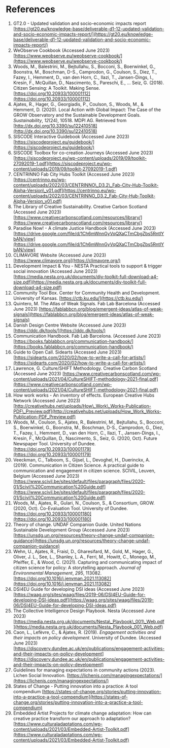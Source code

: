 # References

1. GT2.0 - Updated validation and socio-economic impacts report [https://gt20.eu/knowledge-base/deliverable-d1-12-updated-validation-and-socio-economic-impacts-report/](https://gt20.eu/knowledge-base/deliverable-d1-12-updated-validation-and-socio-economic-impacts-report/)
2. WeObserve Cookbook (Accessed June 2023) [https://www.weobserve.eu/weobserve-cookbook/](https://www.weobserve.eu/weobserve-cookbook/)
3. Woods, M., Balestrini, M., Bejtullahu, S., Bocconi, S., Boerwinkel, G., Boonstra, M., Boschman, D-S., Camprodon, G., Coulson, S., Diez, T., Fazey, I., Hemment, D., van den Horn, C., Ilazi, T., Jansen-Dings, I., Kresin, F., McQuillan, D., Nascimento, S., Pareschi, E., ... Seiz, G. (2018). Citizen Sensing: A Toolkit. Making Sense. [https://doi.org/10.20933/100001112](https://doi.org/10.20933/100001112)
4. Ajates, R., Hager, G., Georgiadis, P., Coulson, S., Woods, M., & Hemment, D. (2020). Local Action with Global Impact: The Case of the GROW Observatory and the Sustainable Development Goals. _Sustainability_, _12_(24), 10518. MDPI AG. Retrieved from [http://dx.doi.org/10.3390/su122410518](http://dx.doi.org/10.3390/su122410518)
5. SISCODE Interactive Guidebook (Accessed June 2023) [https://siscodeproject.eu/guidebook/](https://siscodeproject.eu/guidebook/)
6. SISCODE Toolbox for co-creation Journeys (Accessed June 2023) [https://siscodeproject.eu/wp-content/uploads/2019/09/toolkit-27092019-1.pdf](https://siscodeproject.eu/wp-content/uploads/2019/09/toolkit-27092019-1.pdf)
7. CENTRINNO Fab City Hubs Toolkit (Accessed June 2023) [https://centrinno.eu/wp-content/uploads/2022/03/CENTRINNO\_D3.2\_Fab-City-Hub-Toolkit-Alpha-Version\_v01.pdf](https://centrinno.eu/wp-content/uploads/2022/03/CENTRINNO_D3.2_Fab-City-Hub-Toolkit-Alpha-Version_v01.pdf)
8. The Library of Creative Sustainability. Creative Carbon Scotland (Accessed June 2023) [https://www.creativecarbonscotland.com/resources/library/](https://www.creativecarbonscotland.com/resources/library/)
9. Paradise Now! - A climate Justice Handbook (Accessed June 2023) [https://drive.google.com/file/d/1Ch6mWnnGyVqQXaCTmCbgZbs5RntlYbAN/view](https://drive.google.com/file/d/1Ch6mWnnGyVqQXaCTmCbgZbs5RntlYbAN/view)
10. CLIMAVORE Website (Accessed June 2023) [https://www.climavore.org](https://climavore.org/)
11. Development Impact & You - NESTA Practical tools to support & trigger social innovation (Accessed June 2023) [https://media.nesta.org.uk/documents/diy-toolkit-full-download-a4-size.pdf](https://media.nesta.org.uk/documents/diy-toolkit-full-download-a4-size.pdf)
12. Community Tool Box. Center for Community Health and Development. University of Kansas. [https://ctb.ku.edu/](https://ctb.ku.edu/)
13. Quintero, M. The Atlas of Weak Signals. Fab Lab Barcelona (Accessed June 2023) [https://fablabbcn.org/blog/emergent-ideas/atlas-of-weak-signals](https://fablabbcn.org/blog/emergent-ideas/atlas-of-weak-signals)
14. Danish Design Centre Website (Accessed June 2023) [https://ddc.dk/tools/](https://ddc.dk/tools/)
15. Communication Handbook. Fab Lab Barcelona. (Accessed June 2023) [https://books.fablabbcn.org/communication-handbook/](https://books.fablabbcn.org/communication-handbook/)
16. Guide to Open Call. Sidearts (Accessed June 2023) [https://sidearts.com/2020/02/how-to-write-a-call-for-artists/](https://sidearts.com/2020/02/how-to-write-a-call-for-artists/)
17. Lawrence, G. Culture/SHIFT Methodology. Creative Carbon Scotland (Accessed June 2023) [https://www.creativecarbonscotland.com/wp-content/uploads/2021/04/CultureSHIFT-methodology-2021-final.pdf](https://www.creativecarbonscotland.com/wp-content/uploads/2021/04/CultureSHIFT-methodology-2021-final.pdf)
18. How work works - An inventory of effects. European Creative Hubs Network (Accessed June 2023) [http://creativehubs.net/uploads/How\_Work\_Works-Publication-PDF\_Preview.pdf](http://creativehubs.net/uploads/How_Work_Works-Publication-PDF_Preview.pdf)
19. Woods, M., Coulson, S., Ajates, R., Balestrini, M., Bejtullahu, S., Bocconi, S., Boerwinkel, G., Boonstra, M., Boschman, D-S., Camprodon, G., Diez, T., Fazey, I., Hemment, D., van den Horn, C., Ilazi, T., Jansen-Dings, I., Kresin, F., McQuillan, D., Nascimento, S., Seiz, G. (2020, Oct). Future Newspaper Tool. University of Dundee. [https://doi.org/10.20933/100001179](https://doi.org/10.20933/100001179)
20. Veeckman, C., Talboom, S., Gijsel, L., Devoghel, H., Duerinckx, A. (2019). Communication in Citizen Science. A practical guide to communication and engagement in citizen science. SCIVIL, Leuven, Belgium (Accessed June 2023) [https://www.scivil.be/sites/default/files/paragraph/files/2020-01/Scivil%20Communication%20Guide.pdf](https://www.scivil.be/sites/default/files/paragraph/files/2020-01/Scivil%20Communication%20Guide.pdf)
21. Woods, M., Ajates, R., Gulari, N., Coulson, S., & Consortium, GROW. (2020, Oct). Co-Evaluation Tool. University of Dundee. [https://doi.org/10.20933/100001180](https://doi.org/10.20933/100001180)
22. Theory of change. UNDAF Companion Guide. United Nations Sustainable Development Group (Accessed June 2023) [https://unsdg.un.org/resources/theory-change-undaf-companion-guidance](https://unsdg.un.org/resources/theory-change-undaf-companion-guidance)
23. Wehn, U., Ajates, R., Fraisl, D., Gharesifard, M., Gold, M., Hager, G., Oliver, J. L., See, L., Shanley, L. A., Ferri, M., Howitt, C., Monego, M., Pfeiffer, E., & Wood, C. (2021). Capturing and communicating impact of citizen science for policy: A storytelling approach. _Journal of Environmental Management_, _295_, 113082. [https://doi.org/10.1016/j.jenvman.2021.113082](https://doi.org/10.1016/j.jenvman.2021.113082)
24. DSI4EU Guide for developing DSI ideas (Accessed June 2023) [https://waag.org/sites/waag/files/2019-06/DSI4EU-Guide-for-developing-DSI-ideas.pdf](https://waag.org/sites/waag/files/2019-06/DSI4EU-Guide-for-developing-DSI-ideas.pdf)
25. The Collective Intelligence Design Playbook. Nesta (Accessed June 2023) [https://media.nesta.org.uk/documents/Nesta\_Playbook\_001\_Web.pdf](https://media.nesta.org.uk/documents/Nesta_Playbook_001_Web.pdf)
26. Caon, L., Lefèvre, C., & Ajates, R. (2019). _Engagement activities and their impacts on policy development_. University of Dundee. (Accessed June 2023) [https://discovery.dundee.ac.uk/en/publications/engagement-activities-and-their-impacts-on-policy-development](https://discovery.dundee.ac.uk/en/publications/engagement-activities-and-their-impacts-on-policy-development)
27. Guidelines for managing expectations in community actions (2023). Lichen Social Innovation. [https://lichenis.com/managingexpectations/](https://lichenis.com/managingexpectations/)
28. States of Change - Putting innovation into a practice: A tool compendium [https://states-of-change.org/stories/putting-innovation-into-a-practice-a-tool-compendium](https://states-of-change.org/stories/putting-innovation-into-a-practice-a-tool-compendium)
29. Embedded Artist Projects for climate change adaptation: How can creative practice transform our approach to adaptation? [https://www.culturaladaptations.com/wp-content/uploads/2021/03/Embedded-Artist-Toolkit.pdf](https://www.culturaladaptations.com/wp-content/uploads/2021/03/Embedded-Artist-Toolkit.pdf)
